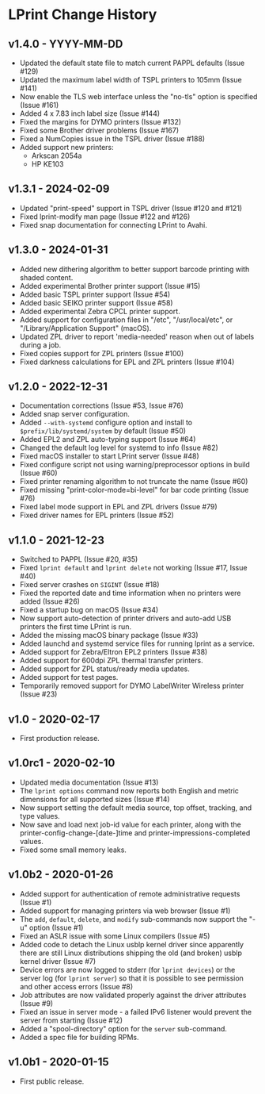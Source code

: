LPrint Change History
=====================

v1.4.0 - YYYY-MM-DD
-------------------

- Updated the default state file to match current PAPPL defaults (Issue #129)
- Updated the maximum label width of TSPL printers to 105mm (Issue #141)
- Now enable the TLS web interface unless the "no-tls" option is specified
  (Issue #161)
- Added 4 x 7.83 inch label size (Issue #144)
- Fixed the margins for DYMO printers (Issue #132)
- Fixed some Brother driver problems (Issue #167)
- Fixed a NumCopies issue in the TSPL driver (Issue #188)
- Added support new printers:
  - Arkscan 2054a
  - HP KE103


v1.3.1 - 2024-02-09
-------------------

- Updated "print-speed" support in TSPL driver (Issue #120 and #121)
- Fixed lprint-modify man page (Issue #122 and #126)
- Fixed snap documentation for connecting LPrint to Avahi.


v1.3.0 - 2024-01-31
-------------------

- Added new dithering algorithm to better support barcode printing with shaded
  content.
- Added experimental Brother printer support (Issue #15)
- Added basic TSPL printer support (Issue #54)
- Added basic SEIKO printer support (Issue #58)
- Added experimental Zebra CPCL printer support.
- Added support for configuration files in "/etc", "/usr/local/etc", or
  "/Library/Application Support" (macOS).
- Updated ZPL driver to report 'media-needed' reason when out of labels during a
  job.
- Fixed copies support for ZPL printers (Issue #100)
- Fixed darkness calculations for EPL and ZPL printers (Issue #104)


v1.2.0 - 2022-12-31
-------------------

- Documentation corrections (Issue #53, Issue #76)
- Added snap server configuration.
- Added `--with-systemd` configure option and install to
 `$prefix/lib/systemd/system` by default (Issue #50)
- Added EPL2 and ZPL auto-typing support (Issue #64)
- Changed the default log level for systemd to info (Issue #82)
- Fixed macOS installer to start LPrint server (Issue #48)
- Fixed configure script not using warning/preprocessor options in build
  (Issue #60)
- Fixed printer renaming algorithm to not truncate the name (Issue #60)
- Fixed missing "print-color-mode=bi-level" for bar code printing (Issue #76)
- Fixed label mode support in EPL and ZPL drivers (Issue #79)
- Fixed driver names for EPL printers (Issue #52)


v1.1.0 - 2021-12-23
-------------------

- Switched to PAPPL (Issue #20, #35)
- Fixed `lprint default` and `lprint delete` not working (Issue #17, Issue #40)
- Fixed server crashes on `SIGINT` (Issue #18)
- Fixed the reported date and time information when no printers were added
  (Issue #26)
- Fixed a startup bug on macOS (Issue #34)
- Now support auto-detection of printer drivers and auto-add USB printers the
  first time LPrint is run.
- Added the missing macOS binary package (Issue #33)
- Added launchd and systemd service files for running lprint as a service.
- Added support for Zebra/Eltron EPL2 printers (Issue #38)
- Added support for 600dpi ZPL thermal transfer printers.
- Added support for ZPL status/ready media updates.
- Added support for test pages.
- Temporarily removed support for DYMO LabelWriter Wireless printer (Issue #23)


v1.0 - 2020-02-17
-----------------

- First production release.


v1.0rc1 - 2020-02-10
--------------------

- Updated media documentation (Issue #13)
- The `lprint options` command now reports both English and metric dimensions
  for all supported sizes (Issue #14)
- Now support setting the default media source, top offset, tracking, and type
  values.
- Now save and load next job-id value for each printer, along with the
  printer-config-change-[date-]time and printer-impressions-completed values.
- Fixed some small memory leaks.


v1.0b2 - 2020-01-26
-------------------

- Added support for authentication of remote administrative requests (Issue #1)
- Added support for managing printers via web browser (Issue #1)
- The `add`, `default`, `delete`, and `modify` sub-commands now support the "-u"
  option (Issue #1)
- Fixed an ASLR issue with some Linux compilers (Issue #5)
- Added code to detach the Linux usblp kernel driver since apparently there are
  still Linux distributions shipping the old (and broken) usblp kernel driver
  (Issue #7)
- Device errors are now logged to stderr (for `lprint devices`) or the server
  log (for `lprint server`) so that it is possible to see permission and other
  access errors (Issue #8)
- Job attributes are now validated properly against the driver attributes
  (Issue #9)
- Fixed an issue in server mode - a failed IPv6 listener would prevent the
  server from starting (Issue #12)
- Added a "spool-directory" option for the `server` sub-command.
- Added a spec file for building RPMs.


v1.0b1 - 2020-01-15
-------------------

- First public release.
